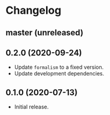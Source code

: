# Changelog

## master (unreleased)

## 0.2.0 (2020-09-24)

*   Update `formalism` to a fixed version.
*   Update development dependencies.

## 0.1.0 (2020-07-13)

*   Initial release.

